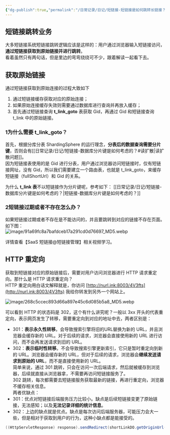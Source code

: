 ```yaml
---
{"dg-publish":true,"permalink":"/日常记录/日记/短链接-短链接是如何跳转长链接？/"}
---
```


## 短链接跳转业务  
大多短链接系统短链接跳转逻辑应该是这样的：用户通过浏览器输入短链接访问，**通过短链接获取到原始链接并进行跳转**。  
看着虽然只有两句话，但是里边的弯弯绕绕可不少，跟着解读一起看下去。  

## 获取原始链接  
通过短链接获取到原始连接的过程大致如下
1. 通过短链接缓存获取对应的原始连接；  
2. 如果原始连接缓存失效则需要通过数据库进行查询并再放入缓存；  
3. 首先通过短链接查询 **t_link_goto** 表获取 Gid，再通过 Gid 和短链接查询 t_link 中的原始链接。  

### 1为什么需要 t_link_goto？  
首先，根据分库分表 ShardingSphere 的运行理念，**分表后的数据查询需要分片键**，否则会有[[日常记录/日记/短链接-数据库分片键是如何考虑的？#读扩散\|读扩散问题]]。  
因为短链接表使用的是 Gid 进行分表，用户通过浏览器访问短链接时，仅有短链接网址，没有 Gid，所以我们需要建立一个路由表，也就是 t_link_goto，来缓存短链接（fullShortUrl）和 Gid 的关系。  

为什么 **t_link 表**不以短链接作为分片键呢，参考如下：
[[日常记录/日记/短链接-数据库分片键是如何考虑的？\|短链接-数据库分片键是如何考虑的？]]

### 2短链接过期或者不存在怎么办？  
如果短链接过期或者不存在是不能访问的，并且要跳转到对应的链接不存在页面。如下图：  
![image/91a69fc8a7bafdceb17a291cd0d76697_MD5.webp](/img/user/image/91a69fc8a7bafdceb17a291cd0d76697_MD5.webp)

详情查看【SaaS 短链接@短链接管理】相关视频学习。  

## HTTP 重定向  
获取到短链接对应的原始链接后，需要对用户访问浏览器进行 HTTP 请求重定向。那什么是 HTTP 请求重定向？  
HTTP 重定向用白话文解释就是，你访问 [http://nurl.ink:8003/4V3fts](http://nurl.ink:8003/4V3fts) 我给你转发到另外一个网站上。  

![image/268c5ccec893d66a897e45c6d085b5a8_MD5.webp](/img/user/image/268c5ccec893d66a897e45c6d085b5a8_MD5.webp)

  
可以看到 HTTP 的状态码是 302，这个有什么讲究呢？一般以 3xx 开头的代表重定向，表示网页发生了转移，需要重定向到对应的地址中去，两者区别是：  
- 301：**表示永久性转移**。会导致搜索引擎将旧的URL替换为新的 URL，并且浏览器会缓存新的 URL。对于后续的请求，浏览器会直接使用新的 URL 进行访问，而不会再发送请求到旧的 URL。  
- 302：**表示临时性转移**。不会导致搜索引擎更新索引，它只是暂时重定向到新的 URL。浏览器会缓存新的 URL，但对于后续的请求，浏览器会**继续发送请求到原始的 URL**，而不是直接使用新的 URL。  
简单来说，通过 301 跳转，只会在访问一次后端请求，然后就被缓存到浏览器，后续就直接从浏览器拿，不需要再访问短链接服务了。  
302 跳转，每次都需要去短链接服务获取最新的链接，再进行重定向，浏览器不缓存相关信息。  
两者优缺点：  
- 301：优点对短链接后端服务压力比较小。缺点是后续短链接变更了原始链接，无法感知；以及**无法记录详细的统计信息**。  
- 302：上边的缺点就是优点。缺点是每次访问后端服务器，可能压力会大一些，但是相对于获取到用户的行为，这种小缺点都是能接受的。  

```java
((HttpServletResponse) response).sendRedirect(shortLinkDO.getOriginUrl());
```